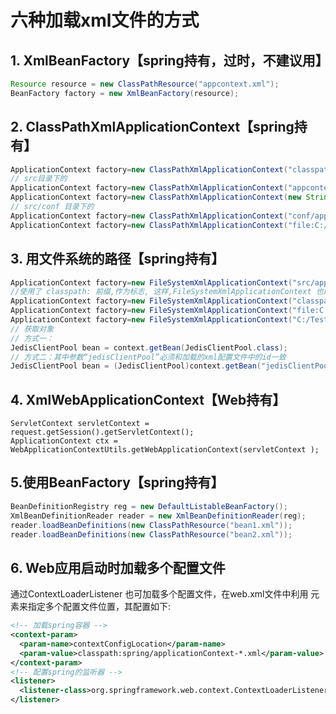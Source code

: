 # 六种加载xml文件的方式
## 1. XmlBeanFactory【spring持有，过时，不建议用】
```java
Resource resource = new ClassPathResource("appcontext.xml");
BeanFactory factory = new XmlBeanFactory(resource);
```
## 2. ClassPathXmlApplicationContext【spring持有】
```java
ApplicationContext factory=new ClassPathXmlApplicationContext("classpath:appcontext.xml");
// src目录下的
ApplicationContext factory=new ClassPathXmlApplicationContext("appcontext.xml");
ApplicationContext factory=new ClassPathXmlApplicationContext(new String[] {"bean1.xml","bean2.xml"});
// src/conf 目录下的
ApplicationContext factory=new ClassPathXmlApplicationContext("conf/appcontext.xml");
ApplicationContext factory=new ClassPathXmlApplicationContext("file:C:/Test/src/appcontext.xml");
```
## 3. 用文件系统的路径【spring持有】
```java
ApplicationContext factory=new FileSystemXmlApplicationContext("src/appcontext.xml");
//使用了 classpath: 前缀,作为标志, 这样,FileSystemXmlApplicationContext 也能够读入classpath下的相对路径
ApplicationContext factory=new FileSystemXmlApplicationContext("classpath:appcontext.xml");
ApplicationContext factory=new FileSystemXmlApplicationContext("file:C:/Test/src/appcontext.xml");
ApplicationContext factory=new FileSystemXmlApplicationContext("C:/Test/src/appcontext.xml");
// 获取对象
// 方式一：
JedisClientPool bean = context.getBean(JedisClientPool.class);
// 方式二：其中参数“jedisClientPool”必须和加载的xml配置文件中的id一致
JedisClientPool bean = (JedisClientPool)context.getBean("jedisClientPool");
```
## 4. XmlWebApplicationContext【Web持有】
```java【web持有】
ServletContext servletContext = request.getSession().getServletContext();
ApplicationContext ctx = WebApplicationContextUtils.getWebApplicationContext(servletContext );
```
## 5.使用BeanFactory【spring持有】
```java
BeanDefinitionRegistry reg = new DefaultListableBeanFactory();
XmlBeanDefinitionReader reader = new XmlBeanDefinitionReader(reg);
reader.loadBeanDefinitions(new ClassPathResource("bean1.xml"));
reader.loadBeanDefinitions(new ClassPathResource("bean2.xml"));
```
## 6. Web应用启动时加载多个配置文件
通过ContextLoaderListener 也可加载多个配置文件，在web.xml文件中利用
元素来指定多个配置文件位置，其配置如下:
```xml
<!-- 加载spring容器 -->
<context-param>
  <param-name>contextConfigLocation</param-name>
  <param-value>classpath:spring/applicationContext-*.xml</param-value>
</context-param>
<!-- 配置spring的监听器 -->
<listener>
  <listener-class>org.springframework.web.context.ContextLoaderListener</listener-class>
</listener>
```

